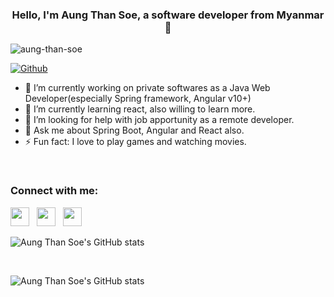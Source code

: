  <h3 align="center">Hello, I'm Aung Than Soe, a software developer from Myanmar 👋</h3>


<p align="left">
 <img src="https://komarev.com/ghpvc/?username=aung-than-soe&label=Profile%20views&color=0e75b6&style=flat" alt="aung-than-soe"/>
 
 [![Github](https://img.shields.io/github/followers/aung-than-soe?label=Follow&style=social)](https://github.com/aung-than-soe)
</p>

- 🔭 I’m currently working on private softwares as a Java Web Developer(especially Spring framework, Angular v10+)
- 🌱 I’m currently learning react, also willing to learn more.
- 🤔 I’m looking for help with job apportunity as a remote developer.
- 💬 Ask me about Spring Boot, Angular and React also.
- ⚡ Fun fact: I love to play games and watching movies.

<br/>

<h3 color='#fff'>Connect with me: </h3>
<p align='left'>
<!-- <a href="https://facebook.com/ats.aungsoe">
<svg xmlns="http://www.w3.org/2000/svg" viewBox="0 0 24 24" width="36" height="36"><path fill="none" d="M0 0h24v24H0z"/><path d="M15.402 21v-6.966h2.333l.349-2.708h-2.682V9.598c0-.784.218-1.319 1.342-1.319h1.434V5.857a19.19 19.19 0 0 0-2.09-.107c-2.067 0-3.482 1.262-3.482 3.58v1.996h-2.338v2.708h2.338V21H4a1 1 0 0 1-1-1V4a1 1 0 0 1 1-1h16a1 1 0 0 1 1 1v16a1 1 0 0 1-1 1h-4.598z"/>
</svg>
</a>&nbsp;&nbsp; -->
<a href="https://twitter.com/@AungThanSo3"><img height="30" src="https://github.com/WaylonWalker/WaylonWalker/blob/main/icon/twitter.png?raw=true"></a>&nbsp;&nbsp;
<a href="https://instagram.com/_waylonwalker"><img height="30" src="https://github.com/WaylonWalker/WaylonWalker/blob/main/icon/instagram.jpg?raw=true"></a>&nbsp;&nbsp;
<a href="https://www.linkedin.com/aung-than-soe-3107381a3/"><img height="30" src="https://github.com/WaylonWalker/WaylonWalker/blob/main/icon/linkedin.png?raw=true"></a>
</p>

![Aung Than Soe's GitHub stats](https://github-readme-stats.vercel.app/api/top-langs?username=aung-than-soe&langs_count=8&show_icons=true&theme=dracula&layout=compact&include_all_commits=true&exclude_repo=github-readme-stats,aung-than-soe.github.io)

<br/>

![Aung Than Soe's GitHub stats](https://github-readme-stats.vercel.app/api?username=aung-than-soe&show_icons=true&theme=dracula)

<!-- **aung-than-soe/aung-than-soe** is a ✨ _special_ ✨ repository because its `README.md` (this file) appears on your GitHub profile.
 -->
 <!-- - 👯 I’m looking to collaborate on ... -->
<!-- Here are some ideas to get you started:
 -->
<!-- - 📫 How to reach me: ... -->
<!-- - 😄 Pronouns: ... -->
